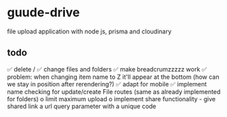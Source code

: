 # guude-drive
file upload application with node js, prisma and cloudinary


## todo

✅  delete / 
✅ change files and folders
✅  make breadcrumzzzzz work
✅  problem: when changing item name to Z it'll appear at the bottom (how can we stay in position after rerendering?)
✅  adapt for mobile
✅  implement name checking for update/create File routes (same as already implemented for folders)
o  limit maximum upload
o  implement share functionality
     - give shared link a url query parameter with a unique code